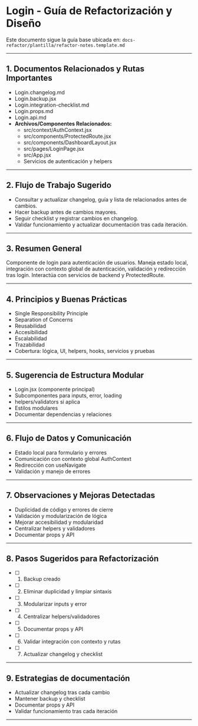 # Login - Guía de Refactorización y Diseño

Este documento sigue la guía base ubicada en: `docs-refactor/plantilla/refactor-notes.template.md`

---

## 1. Documentos Relacionados y Rutas Importantes
- Login.changelog.md
- Login.backup.jsx
- Login.integration-checklist.md
- Login.props.md
- Login.api.md
- **Archivos/Componentes Relacionados:**
  - src/context/AuthContext.jsx
  - src/components/ProtectedRoute.jsx
  - src/components/DashboardLayout.jsx
  - src/pages/LoginPage.jsx
  - src/App.jsx
  - Servicios de autenticación y helpers

---

## 2. Flujo de Trabajo Sugerido
- Consultar y actualizar changelog, guía y lista de relacionados antes de cambios.
- Hacer backup antes de cambios mayores.
- Seguir checklist y registrar cambios en changelog.
- Validar funcionamiento y actualizar documentación tras cada iteración.

---

## 3. Resumen General
Componente de login para autenticación de usuarios. Maneja estado local, integración con contexto global de autenticación, validación y redirección tras login. Interactúa con servicios de backend y ProtectedRoute.

---

## 4. Principios y Buenas Prácticas
- Single Responsibility Principle
- Separation of Concerns
- Reusabilidad
- Accesibilidad
- Escalabilidad
- Trazabilidad
- Cobertura: lógica, UI, helpers, hooks, servicios y pruebas

---

## 5. Sugerencia de Estructura Modular
- Login.jsx (componente principal)
- Subcomponentes para inputs, error, loading
- helpers/validators si aplica
- Estilos modulares
- Documentar dependencias y relaciones

---

## 6. Flujo de Datos y Comunicación
- Estado local para formulario y errores
- Comunicación con contexto global AuthContext
- Redirección con useNavigate
- Validación y manejo de errores

---

## 7. Observaciones y Mejoras Detectadas
- Duplicidad de código y errores de cierre
- Validación y modularización de lógica
- Mejorar accesibilidad y modularidad
- Centralizar helpers y validadores
- Documentar props y API

---

## 8. Pasos Sugeridos para Refactorización
- [ ] 1. Backup creado
- [ ] 2. Eliminar duplicidad y limpiar sintaxis
- [ ] 3. Modularizar inputs y error
- [ ] 4. Centralizar helpers/validadores
- [ ] 5. Documentar props y API
- [ ] 6. Validar integración con contexto y rutas
- [ ] 7. Actualizar changelog y checklist

---

## 9. Estrategias de documentación
- Actualizar changelog tras cada cambio
- Mantener backup y checklist
- Documentar props y API
- Validar funcionamiento tras cada iteración

---
